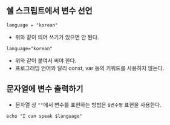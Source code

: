 ## 쉘 스크립트에서 변수 선언
```
language = "korean"
```
- 위와 같이 띄어 쓰기가 있으면 안 된다.
```
language="korean"
```
- 위와 같이 붙여서 써야 한다.
- 프로그래밍 언어와 달리 const, var 등의 키워드를 사용하지 않는다.

## 문자열에 변수 출력하기
- 문자열 상 `""`에서 변수를 표현하는 방법은 `$변수명` 표현을 사용한다.
```
echo "I can speak $language"
```